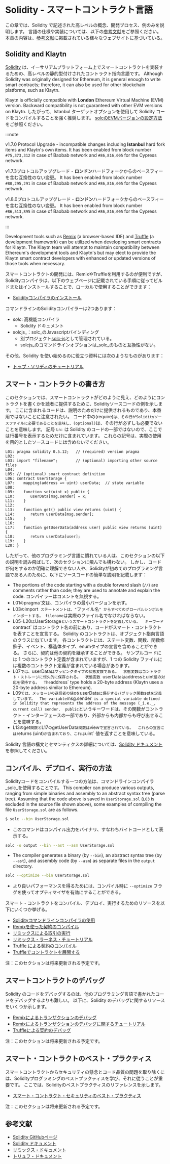 # Solidity - スマートコントラクト言語

この章では、Solidity で記述された高レベルの概念、開発プロセス、例のみを説明します。 言語の仕様や実装については、以下の[参考文献](#references)をご参照ください。 本章の内容は、[参考文献](#references)に掲載されている様々なウェブサイトに基づいている。

## Solidity and Klaytn <a id="solidity-and-klaytn"></a>

[Solidity](https://github.com/ethereum/solidity) は、イーサリアムプラットフォーム上でスマートコントラクトを実装するための、高レベルの静的型付けされたコントラクト指向言語です。 Although Solidity was originally designed for Ethereum, it is general enough to write smart contracts; therefore, it can also be used for other blockchain platforms, such as Klaytn.

Klaytn is officially compatible with **London** Ethereum Virtual Machine (EVM) version. Backward compatibility is not guaranteed with other EVM versions on Klaytn. したがって、Istanbul ターゲットオプションを使用して Solidity コードをコンパイルすることを強く推奨します。 [solcのEVMバージョンの設定方法](https://solidity.readthedocs.io/en/latest/using-the-compiler.html#setting-the-evm-version-to-target)をご参照ください。

:::note

v1.7.0 Protocol Upgrade - incompatible changes including **Istanbul** hard fork items and Klaytn's own items.
It has been enabled from block number `#75,373,312` in case of Baobab network and `#86,816,005` for the Cypress network.

v1.7.3プロトコルアップグレード - **ロンドン**ハードフォークからのベースフィーを含む互換性のない変更。
It has been enabled from block number `#80,295,291` in case of Baobab network and `#86,816,005` for the Cypress network.

v1.8.0プロトコルアップグレード - **ロンドン**ハードフォークからのベースフィーを含む互換性のない変更。
It has been enabled from block number `#86,513,895` in case of Baobab network and `#86,816,005` for the Cypress network.

:::

Development tools such as [Remix](https://remix.ethereum.org/) (a browser-based IDE) and [Truffle](https://github.com/trufflesuite/truffle) (a development framework) can be utilized when developing smart contracts for Klaytn. The Klaytn team will attempt to maintain compatibility between Ethereum's development tools and Klaytn's but may elect to provide the Klaytn smart contract developers with enhanced or updated versions of those tools when necessary.

スマートコントラクトの開発には、RemixやTruffleを利用するのが便利ですが、Solidityコンパイラは、以下のウェブページに記載されている手順に従ってビルドまたはインストールすることで、ローカルで使用することができます：

- [Solidityコンパイラのインストール](https://docs.soliditylang.org/en/latest/installing-solidity.html)

コマンドラインのSolidityコンパイラーは2つあります：

- _solc_: 高機能コンパイラ
  - Solidity ドキュメント
- solcjs_：solc_のJavascriptバインディング
  - 別プロジェクト[solc-js](https://github.com/ethereum/solc-js)として管理されている。
  - solcjs_のコマンドラインオプションは_solc_のものと互換性がない。

その他、Solidity を使い始めるのに役立つ資料には次のようなものがあります：

- [トップ・ソリディのチュートリアル](https://medium.com/coinmonks/top-solidity-tutorials-4e7adcacced8)

## スマート・コントラクトの書き方<a id="how-to-write-a-smart-contract"></a>

このセクションでは、スマートコントラクトがどのように見え、どのようにコントラクトを書くかを読者に提供するために、Solidityソースコードの例を示します。 ここに含まれるコードは、説明のためだけに提供されるものであり、本番用ではないことに注意されたい。 コード中の(require)`は、その行がSolidityソースファイルに必要であることを意味し、(optional)`は、その行が必ずしも必要でないことを意味します。 記号 `Ln:` は Solidity のコードの一部ではないので、ここでは行番号を表示するためだけに含まれています。 これらの記号は、実際の使用を目的としたソースコードには含めないでください。

```text
L01: pragma solidity 0.5.12;   // (required) version pragma
L02:
L03: import "filename";        // (optional) importing other source files
L04:
L05: // (optional) smart contract definition
L06: contract UserStorage {
L07:    mapping(address => uint) userData;  // state variable
L08:
L09:    function set(uint x) public {
L10:       userData[msg.sender] = x;
L11:    }
L12:
L13:    function get() public view returns (uint) {
L14:       return userData[msg.sender];
L15:    }
L16:
L17:    function getUserData(address user) public view returns (uint) {
L18:       return userData[user];
L19:    }
L20: }
```

したがって、他のプログラミング言語に慣れている人は、このセクションの以下の説明を読み飛ばして、次のセクションに飛んでも構わない。 しかし、コードが何をするのか明確に理解できない人や、Solidityが初めてのプログラミング言語である人のために、以下にソースコードの簡単な説明を記載します：

- The portions of the code starting with a double forward slash (`//`) are comments rather than code; they are used to annotate and explain the code.  コンパイラーはコメントを無視する。
- L01`の`pragma\`文は、コンパイラの最小バージョンを示す。
- L03`の`import` ステートメントは、"`ファイル名`" からすべてのグローバルシンボルをインポートする。 filename`は実際のファイル名でなければならない。
- L05`-`L20`は`UserStorage`というスマートコントラクトを定義している。  キーワード`contract\` はコントラクト名の前にあり、コードがスマート・コントラクトを表すことを宣言する。  Solidity のコントラクトは、オブジェクト指向言語のクラスに似ています。  各コントラクトには、ステート変数、関数、関数修飾子、イベント、構造体タイプ、enumタイプの宣言を含めることができる。  さらに、契約は他の契約を継承することができる。  サンプルコードには 1 つのコントラクト定義が含まれていますが、1 つの Solidity ファイルには複数のコントラクト定義が含まれている場合があります。
- L07`では、`userData`はマッピングタイプの状態変数である。  状態変数はコントラクト・ストレージに恒久的に保存される。  状態変数 `userData`は`address`と`uint`値の対応を保持する。  The`address\` type holds a 20-byte address (Klaytn uses a 20-byte address similar to Ethereum).
- L09`では、メッセージの送信者の値`x`を`userData`に保存するパブリック関数`set`を定義しています。  The variable`msg.sender` is a special variable defined in Solidity that represents the address of the message (_i.e._, current call) sender.  public`というキーワードは、その関数がコントラクト・インターフェースの一部であり、外部からも内部からも呼び出せることを意味する。
- L13`の`get`関数と`L17`の`getUserData`関数は`view`で宣言されている。  これらの宣言には`returns (uint)`が含まれており、これは`uint\` 値を返すことを意味している。

Solidity 言語の構文とセマンティクスの詳細については、[Solidity ドキュメント](https://docs.soliditylang.org/) を参照してください。

## コンパイル、デプロイ、実行の方法<a id="how-to-compile-deploy-and-execute"></a>

Solidityコードをコンパイルする一つの方法は、コマンドラインコンパイラ_solc_を使用することです。 This compiler can produce various outputs, ranging from simple binaries and assembly to an abstract syntax tree (parse tree). Assuming that the code above is saved in `UserStorage.sol` (`L03` is excluded in the source file shown above), some examples of compiling the file `UserStorage.sol` are as follows.

```bash
$ solc --bin UserStorage.sol
```

- このコマンドはコンパイル出力をバイナリ、すなわちバイトコードとして表示する。

```bash
solc -o output --bin --ast --asm UserStorage.sol
```

- The compiler generates a binary (by `--bin`), an abstract syntax tree (by `--ast`), and assembly code (by `--asm`) as separate files in the `output` directory.

```bash
solc --optimize --bin UserStorage.sol
```

- より良いパフォーマンスを得るためには、コンパイル時に `--optimize` フラグを使ってオプティマイザを有効にすることができる。

スマート・コントラクトをコンパイル、デプロイ、実行するためのリソースを以下にいくつか挙げる。

- [Solidityコマンドラインコンパイラの使用](https://docs.soliditylang.org/en/latest/using-the-compiler.html)
- [Remixを使った契約のコンパイル](https://remix-ide.readthedocs.io/en/stable/compile.html)
- [リミックスによる取引の実行](https://remix-ide.readthedocs.io/en/stable/run.html)
- [リミックス・ラーネス・チュートリアル](https://remix-ide.readthedocs.io/en/latest/remix_tutorials_learneth.html)
- [Truffle による契約のコンパイル](https://trufflesuite.com/docs/truffle/getting-started/compiling-contracts)
- [Truffleでコントラクトを展開する](https://trufflesuite.com/docs/truffle/getting-started/running-migrations)

注：このセクションは将来更新される予定です。

## スマートコントラクトのデバッグ<a id="debugging-smart-contracts"></a>

Solidity のコードをデバッグするのは、他のプログラミング言語で書かれたコードをデバッグするよりも難しい。 以下に、Solidity のデバッグに関するリソースをいくつか示します。

- [Remixによるトランザクションのデバッグ](https://remix-ide.readthedocs.io/en/latest/debugger.html)
- [Remixによるトランザクションのデバッグに関するチュートリアル](https://remix-ide.readthedocs.io/en/latest/tutorial_debug.html)
- [Truffleによる契約のデバッグ](https://trufflesuite.com/docs/truffle/getting-started/using-the-truffle-debugger/)

注：このセクションは将来更新される予定です。

## スマート・コントラクトのベスト・プラクティス<a id="smart-contract-best-practices"></a>

スマートコントラクトからセキュリティの懸念とコード品質の問題を取り除くには、Solidityプログラミングのベストプラクティスを学び、それに従うことが重要です。 ここでは、Solidityのベストプラクティスのリファレンスを示します。

- [スマート・コントラクト・セキュリティのベスト・プラクティス](https://github.com/ConsenSys/smart-contract-best-practices)

注：このセクションは将来更新される予定です。

## 参考文献<a id="references"></a>

- [Solidity GitHubページ](https://github.com/ethereum/solidity)
- [Solidity ドキュメント](https://solidity.readthedocs.io/en/latest/index.html)
- [リミックス・ドキュメント](https://remix-ide.readthedocs.io/en/latest/)
- [トリュフ・ドキュメント](https://trufflesuite.com/docs/truffle/)
